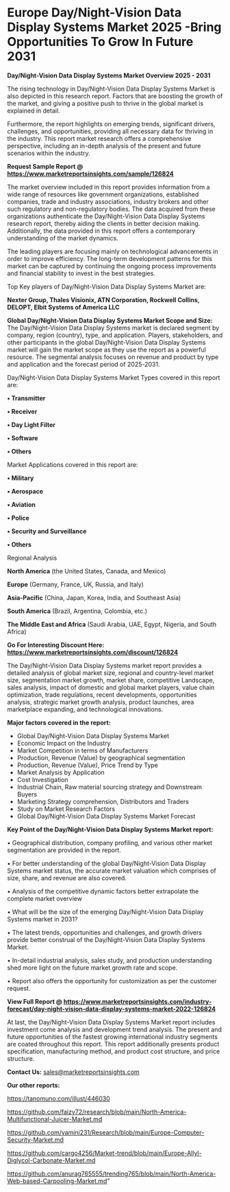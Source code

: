  # Europe Day/Night-Vision Data Display Systems Market 2025 -Bring Opportunities To Grow In Future 2031

<Strong> Day/Night-Vision Data Display Systems Market Overview 2025 - 2031</strong>

The rising technology in Day/Night-Vision Data Display Systems Market is also depicted in this research report. Factors that are boosting the growth of the market, and giving a positive push to thrive in the global market is explained in detail.

Furthermore, the report highlights on emerging trends, significant drivers, challenges, and opportunities, providing all necessary data for thriving in the industry. This report market research offers a comprehensive perspective, including an in-depth analysis of the present and future scenarios within the industry.

<strong>Request Sample Report @ <a href=https://www.marketreportsinsights.com/sample/126824>https://www.marketreportsinsights.com/sample/126824</a></strong>

The market overview included in this report provides information from a wide range of resources like government organizations, established companies, trade and industry associations, industry brokers and other such regulatory and non-regulatory bodies. The data acquired from these organizations authenticate the Day/Night-Vision Data Display Systems research report, thereby aiding the clients in better decision making. Additionally, the data provided in this report offers a contemporary understanding of the market dynamics.

The leading players are focusing mainly on technological advancements in order to improve efficiency. The long-term development patterns for this market can be captured by continuing the ongoing process improvements and financial stability to invest in the best strategies.

Top Key players of Day/Night-Vision Data Display Systems Market are:

<strong>Nexter Group, Thales Visionix, ATN Corporation, Rockwell Collins, DELOPT, Elbit Systems of America LLC</strong>

<strong><b>Global Day/Night-Vision Data Display Systems Market Scope and Size:</b></strong>
The Day/Night-Vision Data Display Systems market is declared segment by company, region (country), type, and application. Players, stakeholders, and other participants in the global Day/Night-Vision Data Display Systems market will gain the market scope as they use the report as a powerful resource. The segmental analysis focuses on revenue and product by type and application and the forecast period of 2025-2031.

Day/Night-Vision Data Display Systems Market Types covered in this report are:

<strong>• Transmitter

• Receiver

• Day Light Filter

• Software

• Others</strong>

Market Applications covered in this report are:

<strong>• Military

• Aerospace

• Aviation

• Police

• Security and Surveillance

• Others</strong> 

Regional Analysis

<strong>North America</strong> (the United States, Canada, and Mexico)

<strong>Europe</strong> (Germany, France, UK, Russia, and Italy)

<strong>Asia-Pacific</strong> (China, Japan, Korea, India, and Southeast Asia)

<strong>South America</strong> (Brazil, Argentina, Colombia, etc.)

<strong>The Middle East and Africa</strong> (Saudi Arabia, UAE, Egypt, Nigeria, and South Africa)

<strong>Go For Interesting Discount Here: <a href=https://www.marketreportsinsights.com/discount/126824>https://www.marketreportsinsights.com/discount/126824</a></strong>

The Day/Night-Vision Data Display Systems market report provides a detailed analysis of global market size, regional and country-level market size, segmentation market growth, market share, competitive Landscape, sales analysis, impact of domestic and global market players, value chain optimization, trade regulations, recent developments, opportunities analysis, strategic market growth analysis, product launches, area marketplace expanding, and technological innovations.

<strong><b>Major factors covered in the report:</b></strong>
<ul>
  <li>Global Day/Night-Vision Data Display Systems Market </li>
  <li>Economic Impact on the Industry</li>
  <li>Market Competition in terms of Manufacturers</li>
  <li>Production, Revenue (Value) by geographical segmentation</li>
  <li>Production, Revenue (Value), Price Trend by Type</li>
  <li>Market Analysis by Application</li>
  <li>Cost Investigation</li>
  <li>Industrial Chain, Raw material sourcing strategy and Downstream Buyers</li>
  <li>Marketing Strategy comprehension, Distributors and Traders</li>
  <li>Study on Market Research Factors</li>
  <li>Global Day/Night-Vision Data Display Systems Market Forecast</li>
</ul>

<strong><b>Key Point of the Day/Night-Vision Data Display Systems Market report:</b></strong>

• Geographical distribution, company profiling, and various other market segmentation are provided in the report.

• For better understanding of the global Day/Night-Vision Data Display Systems market status, the accurate market valuation which comprises of size, share, and revenue are also covered.

• Analysis of the competitive dynamic factors better extrapolate the complete market overview

• What will be the size of the emerging Day/Night-Vision Data Display Systems market in 2031?

• The latest trends, opportunities and challenges, and growth drivers provide better construal of the Day/Night-Vision Data Display Systems Market.

• In-detail industrial analysis, sales study, and production understanding shed more light on the future market growth rate and scope.

• Report also offers the opportunity for customization as per the customer request.

<strong><b>View Full Report @ <a href=https://www.marketreportsinsights.com/industry-forecast/day-night-vision-data-display-systems-market-2022-126824>https://www.marketreportsinsights.com/industry-forecast/day-night-vision-data-display-systems-market-2022-126824</a></b></strong>


At last, the Day/Night-Vision Data Display Systems Market report includes investment come analysis and development trend analysis. The present and future opportunities of the fastest growing international industry segments are coated throughout this report. This report additionally presents product specification, manufacturing method, and product cost structure, and price structure.

<strong>Contact Us:</strong>
sales@marketreportsinsights.com

<strong>Our other reports:</strong>

<a href=https://tanomuno.com/illust/446030>https://tanomuno.com/illust/446030</a>

<a href=https://github.com/faizy72/research/blob/main/North-America-Multifunctional-Juicer-Market.md>https://github.com/faizy72/research/blob/main/North-America-Multifunctional-Juicer-Market.md</a>

<a href=https://github.com/yamini231/Research/blob/main/Europe-Computer-Security-Market.md>https://github.com/yamini231/Research/blob/main/Europe-Computer-Security-Market.md</a>

<a href=https://github.com/cargo4256/Market-trend/blob/main/Europe-Allyl-Diglycol-Carbonate-Market.md>https://github.com/cargo4256/Market-trend/blob/main/Europe-Allyl-Diglycol-Carbonate-Market.md</a>

<a href=https://github.com/anurag765555/trending765/blob/main/North-America-Web-based-Carpooling-Market.md>https://github.com/anurag765555/trending765/blob/main/North-America-Web-based-Carpooling-Market.md</a>"
